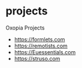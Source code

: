 # projects
Oxopia Projects
- https://formlets.com
- https://remotists.com
- https://Euessentials.com
- https://struso.com
